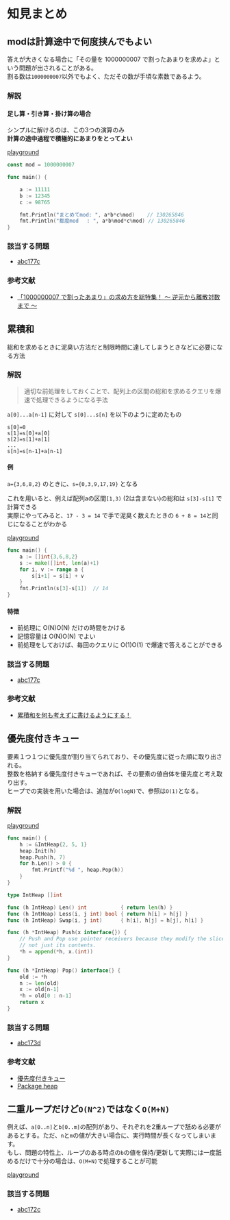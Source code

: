# 知見まとめ

<!-- TODO: 目次を挿入する-->

## modは計算途中で何度挟んでもよい

答えが大きくなる場合に「その量を 1000000007 で割ったあまりを求めよ」という問題が出されることがある。  
割る数は`1000000007`以外でもよく、ただその数が手頃な素数であるよう。  

### 解説

#### 足し算・引き算・掛け算の場合

シンプルに解けるのは、この3つの演算のみ  
**計算の途中過程で積極的にあまりをとってよい**

[playground](https://play.golang.org/p/TMqY4ZR9yMe)

```go
const mod = 1000000007

func main() {

    a := 11111
    b := 12345
    c := 98765

    fmt.Println("まとめてmod: ", a*b*c%mod)    // 130265846
    fmt.Println("都度mod　 : ", a*b%mod*c%mod) // 130265846
}
```

### 該当する問題

- [abc177c](https://atcoder.jp/contests/abc177/tasks/abc177_c)

### 参考文献

- [「1000000007 で割ったあまり」の求め方を総特集！ 〜 逆元から離散対数まで 〜](https://qiita.com/drken/items/3b4fdf0a78e7a138cd9a)

## 累積和

総和を求めるときに泥臭い方法だと制限時間に達してしまうときなどに必要になる方法  

### 解説

> 適切な前処理をしておくことで、配列上の区間の総和を求めるクエリを爆速で処理できるようになる手法

`a[0]...a[n-1]` に対して `s[0]...s[n]` を以下のように定めたもの

```shell
s[0]=0
s[1]=s[0]+a[0]
s[2]=s[1]+a[1]
...
s[n]=s[n-1]+a[n-1]
```

#### 例

`a={3,6,8,2}` のときに、`s={0,3,9,17,19}` となる  

これを用いると、例えば配列aの区間`[1,3)` (2は含まない)の総和は `s[3]-s[1]` で計算できる  
実際にやってみると、`17 - 3 = 14` で手で泥臭く数えたときの `6 + 8 = 14`と同じになることがわかる

[playground](https://play.golang.org/p/H7SyNkvRbae)

```go
func main() {
    a := []int{3,6,8,2}
    s := make([]int, len(a)+1)
    for i, v := range a {
        s[i+1] = s[i] + v
    }
    fmt.Println(s[3]-s[1])  // 14
}
```

#### 特徴

- 前処理に O(N)O(N) だけの時間をかける
- 記憶容量は O(N)O(N) でよい
- 前処理をしておけば、毎回のクエリに O(1)O(1) で爆速で答えることができる


### 該当する問題

- [abc177c](https://atcoder.jp/contests/abc177/tasks/abc177_c)

### 参考文献

- [累積和を何も考えずに書けるようにする！](https://qiita.com/drken/items/56a6b68edef8fc605821)

## 優先度付きキュー

要素１つ１つに優先度が割り当てられており、その優先度に従った順に取り出される。  
整数を格納する優先度付きキューであれば、その要素の値自体を優先度と考え取り出す。  
ヒープでの実装を用いた場合は、追加が`O(logN)`で、参照は`O(1)`となる。  

### 解説

[playground](https://play.golang.org/p/B_FF1GCtaCS)

```go
func main() {
    h := &IntHeap{2, 5, 1}
    heap.Init(h)
    heap.Push(h, 7)
    for h.Len() > 0 {
        fmt.Printf("%d ", heap.Pop(h))
    }
}

type IntHeap []int

func (h IntHeap) Len() int           { return len(h) }
func (h IntHeap) Less(i, j int) bool { return h[i] > h[j] }
func (h IntHeap) Swap(i, j int)      { h[i], h[j] = h[j], h[i] }

func (h *IntHeap) Push(x interface{}) {
    // Push and Pop use pointer receivers because they modify the slice's length,
    // not just its contents.
    *h = append(*h, x.(int))
}

func (h *IntHeap) Pop() interface{} {
    old := *h
    n := len(old)
    x := old[n-1]
    *h = old[0 : n-1]
    return x
}
```

### 該当する問題

- [abc173d](https://atcoder.jp/contests/abc173/tasks/abc173_d)

### 参考文献

- [優先度付きキュー](https://programming-place.net/ppp/contents/algorithm/data_struct/010.html)
- [Package heap](https://golang.org/pkg/container/heap/)

## 二重ループだけど`O(N^2)`ではなく`O(M+N)`

例えば、`a[0..n]`と`b[0..m]`の配列があり、それぞれを2重ループで舐める必要があるとする。ただ、`n`と`m`の値が大きい場合に、実行時間が長くなってしまいます。  
もし、問題の特性上、ループのある時点の`b`の値を保持/更新して実際には一度舐めるだけで十分の場合は、`O(M+N)`で処理することが可能

[playground](https://play.golang.org/p/5AXBz4F9i7k)

### 該当する問題

- [abc172c](https://atcoder.jp/contests/abc172/tasks/abc172_c)